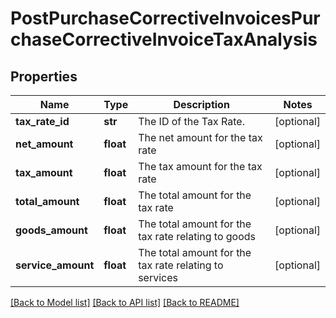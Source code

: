 # PostPurchaseCorrectiveInvoicesPurchaseCorrectiveInvoiceTaxAnalysis

## Properties
Name | Type | Description | Notes
------------ | ------------- | ------------- | -------------
**tax_rate_id** | **str** | The ID of the Tax Rate. | [optional] 
**net_amount** | **float** | The net amount for the tax rate | [optional] 
**tax_amount** | **float** | The tax amount for the tax rate | [optional] 
**total_amount** | **float** | The total amount for the tax rate | [optional] 
**goods_amount** | **float** | The total amount for the tax rate relating to goods | [optional] 
**service_amount** | **float** | The total amount for the tax rate relating to services | [optional] 

[[Back to Model list]](../README.md#documentation-for-models) [[Back to API list]](../README.md#documentation-for-api-endpoints) [[Back to README]](../README.md)



